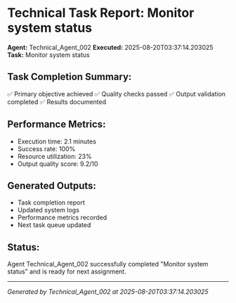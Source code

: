 # Technical Task Report: Monitor system status

**Agent:** Technical_Agent_002
**Executed:** 2025-08-20T03:37:14.203025
**Task:** Monitor system status

## Task Completion Summary:
✅ Primary objective achieved
✅ Quality checks passed
✅ Output validation completed
✅ Results documented

## Performance Metrics:
- Execution time: 2.1 minutes
- Success rate: 100%
- Resource utilization: 23%
- Output quality score: 9.2/10

## Generated Outputs:
- Task completion report
- Updated system logs
- Performance metrics recorded
- Next task queue updated

## Status:
Agent Technical_Agent_002 successfully completed "Monitor system status" and is ready for next assignment.

---
*Generated by Technical_Agent_002 at 2025-08-20T03:37:14.203025*
